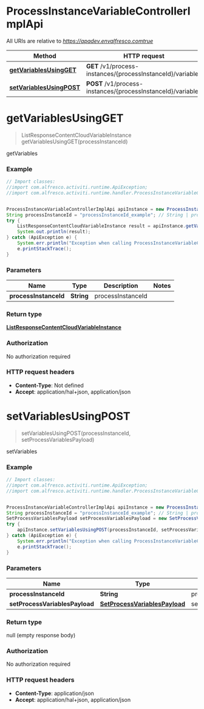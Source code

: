 # ProcessInstanceVariableControllerImplApi

All URIs are relative to *https://apadev.envalfresco.comtrue*

Method | HTTP request | Description
------------- | ------------- | -------------
[**getVariablesUsingGET**](ProcessInstanceVariableControllerImplApi.md#getVariablesUsingGET) | **GET** /v1/process-instances/{processInstanceId}/variables | getVariables
[**setVariablesUsingPOST**](ProcessInstanceVariableControllerImplApi.md#setVariablesUsingPOST) | **POST** /v1/process-instances/{processInstanceId}/variables | setVariables


<a name="getVariablesUsingGET"></a>
# **getVariablesUsingGET**
> ListResponseContentCloudVariableInstance getVariablesUsingGET(processInstanceId)

getVariables

### Example
```java
// Import classes:
//import com.alfresco.activiti.runtime.ApiException;
//import com.alfresco.activiti.runtime.handler.ProcessInstanceVariableControllerImplApi;


ProcessInstanceVariableControllerImplApi apiInstance = new ProcessInstanceVariableControllerImplApi();
String processInstanceId = "processInstanceId_example"; // String | processInstanceId
try {
    ListResponseContentCloudVariableInstance result = apiInstance.getVariablesUsingGET(processInstanceId);
    System.out.println(result);
} catch (ApiException e) {
    System.err.println("Exception when calling ProcessInstanceVariableControllerImplApi#getVariablesUsingGET");
    e.printStackTrace();
}
```

### Parameters

Name | Type | Description  | Notes
------------- | ------------- | ------------- | -------------
 **processInstanceId** | **String**| processInstanceId |

### Return type

[**ListResponseContentCloudVariableInstance**](ListResponseContentCloudVariableInstance.md)

### Authorization

No authorization required

### HTTP request headers

 - **Content-Type**: Not defined
 - **Accept**: application/hal+json, application/json

<a name="setVariablesUsingPOST"></a>
# **setVariablesUsingPOST**
> setVariablesUsingPOST(processInstanceId, setProcessVariablesPayload)

setVariables

### Example
```java
// Import classes:
//import com.alfresco.activiti.runtime.ApiException;
//import com.alfresco.activiti.runtime.handler.ProcessInstanceVariableControllerImplApi;


ProcessInstanceVariableControllerImplApi apiInstance = new ProcessInstanceVariableControllerImplApi();
String processInstanceId = "processInstanceId_example"; // String | processInstanceId
SetProcessVariablesPayload setProcessVariablesPayload = new SetProcessVariablesPayload(); // SetProcessVariablesPayload | setProcessVariablesPayload
try {
    apiInstance.setVariablesUsingPOST(processInstanceId, setProcessVariablesPayload);
} catch (ApiException e) {
    System.err.println("Exception when calling ProcessInstanceVariableControllerImplApi#setVariablesUsingPOST");
    e.printStackTrace();
}
```

### Parameters

Name | Type | Description  | Notes
------------- | ------------- | ------------- | -------------
 **processInstanceId** | **String**| processInstanceId |
 **setProcessVariablesPayload** | [**SetProcessVariablesPayload**](SetProcessVariablesPayload.md)| setProcessVariablesPayload |

### Return type

null (empty response body)

### Authorization

No authorization required

### HTTP request headers

 - **Content-Type**: application/json
 - **Accept**: application/hal+json, application/json

